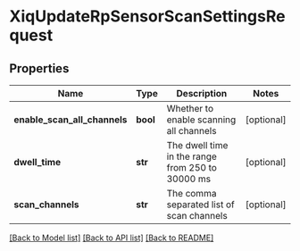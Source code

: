 # XiqUpdateRpSensorScanSettingsRequest

## Properties
Name | Type | Description | Notes
------------ | ------------- | ------------- | -------------
**enable_scan_all_channels** | **bool** | Whether to enable scanning all channels | [optional] 
**dwell_time** | **str** | The dwell time in the range from 250 to 30000 ms | [optional] 
**scan_channels** | **str** | The comma separated list of scan channels | [optional] 

[[Back to Model list]](../README.md#documentation-for-models) [[Back to API list]](../README.md#documentation-for-api-endpoints) [[Back to README]](../README.md)


